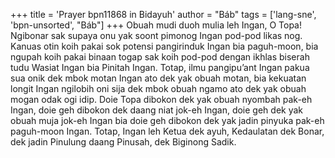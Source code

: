 +++
title = 'Prayer bpn11868 in Bidayuh'
author = "Báb"
tags = ['lang-sne', 'bpn-unsorted', "Báb"]
+++
Obuah mudi duoh mulia leh Ingan, O Topa! Ngibonar sak supaya onu yak soont pimonog Ingan pod-pod likas nog. Kanuas otin koih pakai sok potensi pangirinduk Ingan bia paguh-moon, bia ngupah koih pakai binaan togap sak koih pod-pod dengan ikhlas biserah tudu Wasiat Ingan bia Pinitah Ingan. Totap, ilmu pangipu’ant Ingan pakua sua onik dek mbok motan Ingan ato dek yak obuah motan, bia kekuatan longit Ingan ngilobih oni sija dek mbok obuah ngamo ato dek yak obuah mogan odak ogi idip. Doie Topa dibokon dek yak obuah nyombah pak-eh Ingan, doie geh dibokon dek daang niat jok-eh Ingan, doie geh dek yak obuah muja jok-eh Ingan bia doie geh dibokon dek yak jadin pinyuka pak-eh paguh-moon Ingan. 
Totap, Ingan leh Ketua dek ayuh, Kedaulatan dek Bonar, dek jadin Pinulung daang Pinusah, dek Biginong Sadik.
